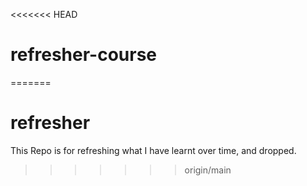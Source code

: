 <<<<<<< HEAD
# refresher-course
=======
# refresher
This Repo is for refreshing what I have learnt over time, and dropped. 
>>>>>>> origin/main
